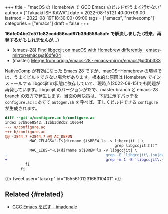 +++
title = "macOS の Homebrew で GCC Emacs のビルドがうまく行かない"
author = ["Takaaki ISHIKAWA"]
date = 2022-08-15T21:40:00+09:00
lastmod = 2022-08-19T18:30:00+09:00
tags = ["emacs", "nativecomp"]
categories = ["emacs"]
draft = false
+++

**16dfe04be2c57fc82ccdd56cad97b39d559a5afe で解決しました (将来、再発するかもしれませんが...)**  

-   (emacs-28) [Find libgccjit on macOS with Homebrew differently · emacs-mirror/emacs@16dfe04](https://github.com/emacs-mirror/emacs/commit/16dfe04be2c57fc82ccdd56cad97b39d559a5afe)
-   (master) [Merge from origin/emacs-28 · emacs-mirror/emacs@d0bb333](https://github.com/emacs-mirror/emacs/commit/d0bb333efc0faf4c8ee78db5bd9c99819ad2053b)

NativeComp が有効になった Emacs 28 ですが、macOS+Homebrew の環境では、うまくビルドできない場合があります。根本的な原因は Homebrew でインストールする libgccjit の状態に依存していて、現時点(2022-08-15)でも問題が再発しています。libgccjit のバージョンが12で、master branch と emacs-28 branch の双方で発生します。当面の解決策は、下記に示すパッチを `configure.ac` にあてて `autogen.sh` を呼べば、正しくビルドできる `configure` が生成されます。  

```diff
diff --git a/configure.ac b/configure.ac
index 57b86e8542..12bb3d8cb2 100644
--- a/configure.ac
+++ b/configure.ac
@@ -3844,7 +3844,7 @@ AC_DEFUN
           MAC_CFLAGS="-I$(dirname $($BREW ls -v libgccjit | \
                                                 grep libgccjit.h))"
           MAC_LIBS="-L$(dirname $($BREW ls -v libgccjit| \
-                                            grep -E 'libgccjit\.(so|dylib)$'))"
+                                            grep -m 1 -E 'libgccjit\.(so|dylib)$'))"
         fi
       fi
```

{{< tweet user="takaxp" id="1555610123166310401" >}}  


## Related {#related}

-   [GCC Emacs を試す - imadenale](https://pxaka.tokyo/blog/2021/0430-trying-gcc-emacs/)
